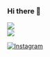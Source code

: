 ### Hi there 👋

<img src="https://www.wingstechsolutions.com/wp-content/uploads/2022/03/full-stack-development.gif">
<div align="rigt">
<img src="https://komarev.com/ghpvc/?username=nielpz&&style=flat-square" />
</div>  

[![Instagram](https://img.shields.io/badge/Instagram-%23E4405F.svg?logo=Instagram&logoColor=white)](https://instagram.com/nielpz)
